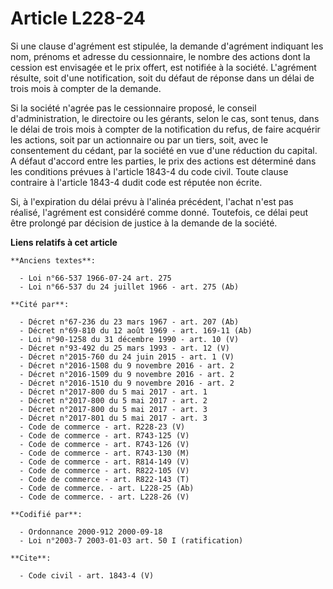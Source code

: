 # Article L228-24

Si une clause d'agrément est stipulée, la demande d'agrément indiquant les nom, prénoms et adresse du cessionnaire, le nombre
des actions dont la cession est envisagée et le prix offert, est notifiée à la société. L'agrément résulte, soit d'une
notification, soit du défaut de réponse dans un délai de trois mois à compter de la demande.

Si la société n'agrée pas le cessionnaire proposé, le conseil d'administration, le directoire ou les gérants, selon le cas,
sont tenus, dans le délai de trois mois à compter de la notification du refus, de faire acquérir les actions, soit par un
actionnaire ou par un tiers, soit, avec le consentement du cédant, par la société en vue d'une réduction du capital. A défaut
d'accord entre les parties, le prix des actions est déterminé dans les conditions prévues à l'article 1843-4 du code civil.
Toute clause contraire à l'article 1843-4 dudit code est réputée non écrite.

Si, à l'expiration du délai prévu à l'alinéa précédent, l'achat n'est pas réalisé, l'agrément est considéré comme donné.
Toutefois, ce délai peut être prolongé par décision de justice à la demande de la société.

**Liens relatifs à cet article**

	**Anciens textes**:

	  - Loi n°66-537 1966-07-24 art. 275
	  - Loi n°66-537 du 24 juillet 1966 - art. 275 (Ab)

	**Cité par**:

	  - Décret n°67-236 du 23 mars 1967 - art. 207 (Ab)
	  - Décret n°69-810 du 12 août 1969 - art. 169-11 (Ab)
	  - Loi n°90-1258 du 31 décembre 1990 - art. 10 (V)
	  - Décret n°93-492 du 25 mars 1993 - art. 12 (V)
	  - Décret n°2015-760 du 24 juin 2015 - art. 1 (V)
	  - Décret n°2016-1508 du 9 novembre 2016 - art. 2
	  - Décret n°2016-1509 du 9 novembre 2016 - art. 2
	  - Décret n°2016-1510 du 9 novembre 2016 - art. 2
	  - Décret n°2017-800 du 5 mai 2017 - art. 1
	  - Décret n°2017-800 du 5 mai 2017 - art. 2
	  - Décret n°2017-800 du 5 mai 2017 - art. 3
	  - Décret n°2017-801 du 5 mai 2017 - art. 3
	  - Code de commerce - art. R228-23 (V)
	  - Code de commerce - art. R743-125 (V)
	  - Code de commerce - art. R743-126 (V)
	  - Code de commerce - art. R743-130 (M)
	  - Code de commerce - art. R814-149 (V)
	  - Code de commerce - art. R822-105 (V)
	  - Code de commerce - art. R822-143 (T)
	  - Code de commerce. - art. L228-25 (Ab)
	  - Code de commerce. - art. L228-26 (V)

	**Codifié par**:

	  - Ordonnance 2000-912 2000-09-18
	  - Loi n°2003-7 2003-01-03 art. 50 I (ratification)

	**Cite**:

	  - Code civil - art. 1843-4 (V)
